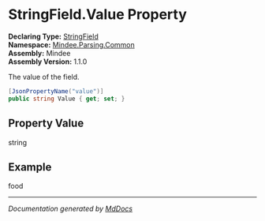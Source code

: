 ﻿<!--  
  <auto-generated>   
    The contents of this file were generated by a tool.  
    Changes to this file may be list if the file is regenerated  
  </auto-generated>   
-->

# StringField.Value Property

**Declaring Type:** [StringField](../index.md)  
**Namespace:** [Mindee.Parsing.Common](../../index.md)  
**Assembly:** Mindee  
**Assembly Version:** 1.1.0

The value of the field.

```csharp
[JsonPropertyName("value")]
public string Value { get; set; }
```

## Property Value

string

## Example

food

___

*Documentation generated by [MdDocs](https://github.com/ap0llo/mddocs)*
